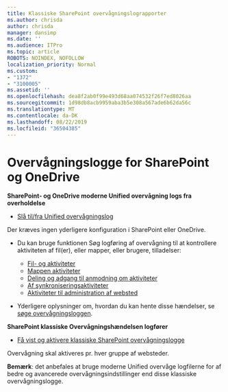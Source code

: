 ```yaml
---
title: Klassiske SharePoint overvågningslograpporter
ms.author: chrisda
author: chrisda
manager: dansimp
ms.date: ''
ms.audience: ITPro
ms.topic: article
ROBOTS: NOINDEX, NOFOLLOW
localization_priority: Normal
ms.custom:
- "1372"
- "3100005"
ms.assetid: ''
ms.openlocfilehash: dea8f2ab0f99e493d68aa074532f26f7ed8026aa
ms.sourcegitcommit: 1d98db8acb9959aba3b5e308a567ade6b62da56c
ms.translationtype: MT
ms.contentlocale: da-DK
ms.lasthandoff: 08/22/2019
ms.locfileid: "36504385"
---
```

# <a name="sharepoint-and-onedrive-audit-logs"></a>Overvågningslogge for SharePoint og OneDrive

**SharePoint- og OneDrive moderne Unified overvågning logs fra overholdelse**

- [Slå til/fra Unified overvågningslog](https://docs.microsoft.com/office365/securitycompliance/turn-audit-log-search-on-or-off) 

Der kræves ingen yderligere konfiguration i SharePoint eller OneDrive.

- Du kan bruge funktionen Søg logføring af overvågning til at kontrollere aktiviteten af fil(er), eller mapper, eller brugere, tilladelser:

    - [Fil- og aktiviteter](https://docs.microsoft.com/office365/securitycompliance/search-the-audit-log-in-security-and-compliance)
    - [Mappen aktiviteter](https://docs.microsoft.com/office365/securitycompliance/search-the-audit-log-in-security-and-compliance#folder-activities)
    - [Deling og adgang til anmodning om aktiviteter](https://docs.microsoft.com/office365/securitycompliance/search-the-audit-log-in-security-and-compliance#sharing-and-access-request-activities)
    - [Af synkroniseringsaktiviteter](https://docs.microsoft.com/office365/securitycompliance/search-the-audit-log-in-security-and-compliance#synchronization-activities)
    - [Aktiviteter til administration af websted](https://docs.microsoft.com/office365/securitycompliance/search-the-audit-log-in-security-and-compliance#site-administration-activities)
- Yderligere oplysninger om, hvordan du kan hente disse hændelser, se [søge overvågningsloggen](https://docs.microsoft.com/office365/securitycompliance/search-the-audit-log-in-security-and-compliance#search-the-audit-log).

**SharePoint klassiske Overvågningshændelsen logfører**

- [Få vist og aktivere klassiske SharePoint overvågningslogge](https://support.office.com/article/view-audit-log-reports-b37c5869-1b47-4a82-a30d-ea20070fe527)

Overvågning skal aktiveres pr. hver gruppe af websteder. 

**Bemærk**: det anbefales at bruge moderne Unified overvåge logfilerne for af bedre og avancerede overvågningsindstillinger end disse klassiske overvågningslogge.

